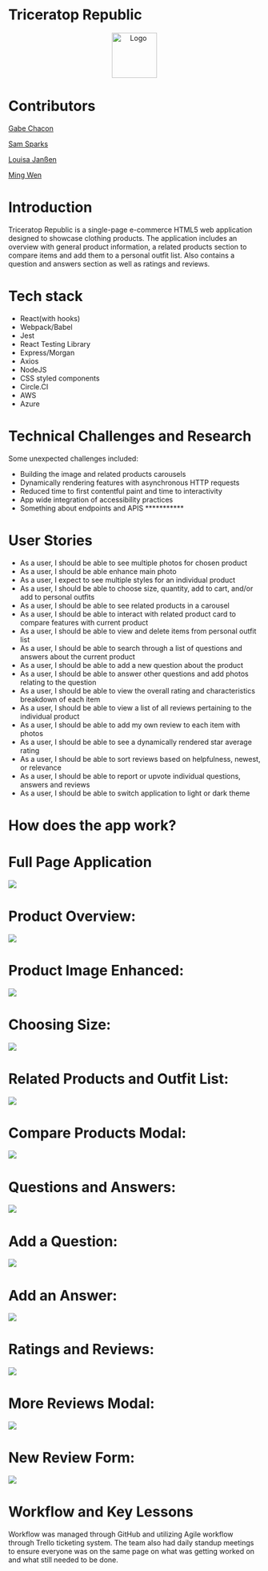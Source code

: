 # Triceratop Republic

<p align="center">
  <a href="https://github.com/Pixel-Triceratops/Triceratops-Republic">
    <img src="./public/images/logoFEC.png" alt="Logo" width="90" height="90">
  </a>
</p>

# Contributors

[Gabe Chacon](https://github.com/gabinochacon8 "Gabe Chacon")

[Sam Sparks](https://github.com/sgsparks "Sam Sparks")

[Louisa Janßen](https://github.com/louisajanssen "Louisa Janßen")

[Ming Wen](https://github.com/level1man "Ming Wen")

# Introduction
Triceratop Republic is a single-page e-commerce HTML5 web application designed to showcase clothing products. The application includes an overview with general product information, a related products section to compare items and add them to a personal outfit list. Also contains a question and answers section as well as ratings and reviews.

# Tech stack
<ul>
<li>React(with hooks)</li>
<li>Webpack/Babel</li>
<li>Jest</li>
<li>React Testing Library</li>
<li>Express/Morgan</li>
<li>Axios</li>
<li>NodeJS</li>
<li>CSS styled components</li>
<li>Circle.CI</li>
<li>AWS</li>
<li>Azure</li>
</ul>

# Technical Challenges and Research
Some unexpected challenges included:

<ul>
<li>Building the image and related products carousels</li>
<li>Dynamically rendering features with asynchronous HTTP requests</li>
<li>Reduced time to first contentful paint and time to interactivity</li>
<li>App wide integration of accessibility practices</li>
<li>Something about endpoints and APIS ***********</li>
</ul>

# User Stories
<ul>
<li>As a user, I should be able to see multiple photos for chosen product</li>
<li>As a user, I should be able enhance main photo</li>
<li>As a user, I expect to see multiple styles for an individual product</li>
<li>As a user, I should be able to choose size, quantity, add to cart, and/or add to personal outfits</li>
<li>As a user, I should be able to see related products in a carousel</li>
<li>As a user, I should be able to interact with related product card to compare features with current product</li>
<li>As a user, I should be able to view and delete items from personal outfit list</li>
<li>As a user, I should be able to search through a list of questions and answers about the current product</li>
<li>As a user, I should be able to add a new question about the product</li>
<li>As a user, I should be able to answer other questions and add photos relating to the question</li>
<li>As a user, I should be able to view the overall rating and characteristics breakdown of each item</li>
<li>As a user, I should be able to view a list of all reviews pertaining to the individual product</li>
<li>As a user, I should be able to add my own review to each item with photos</li>
<li>As a user, I should be able to see a dynamically rendered star average rating</li>
<li>As a user, I should be able to sort reviews based on helpfulness, newest, or relevance</li>
<li>As a user, I should be able to report or upvote individual questions, answers and reviews</li>
<li>As a user, I should be able to switch application to light or dark theme</li>
</ul>

# How does the app work?
<h1>Full Page Application</h1>

<img src="./Client/assets/FEC-overiew.png" >

<h1>Product Overview:</h1>

<img src="./Client/assets/Overview.png" >

<h1>Product Image Enhanced:</h1>

<img src="./Client/assets/OvEnhanced.png" >

<h1>Choosing Size:</h1>

<img src="./Client/assets/OvChooseSize.png" >


<h1>Related Products and Outfit List:</h1>

<img src="./Client/assets/RelatedProductspng.png" >

<h1>Compare Products Modal:</h1>

<img src="./Client/assets/RelatedProductComparison.png" >

<h1>Questions and Answers:</h1>

<img src="./Client/assets/QandA.png" >

<h1>Add a Question:</h1>

<img src="./Client/assets/QuestionAdd.png" >

<h1>Add an Answer:</h1>

<img src="./Client/assets/QAddAnswer.png" >

<h1>Ratings and Reviews:</h1>

<img src="./Client/assets/ReviewSection.png" >

<h1>More Reviews Modal:</h1>

<img src="./Client/assets/ReviewsModal.png" >

<h1>New Review Form:</h1>

<img src="./Client/assets/ReviewModal.png" >



# Workflow and Key Lessons
Workflow was managed through GitHub and utilizing Agile workflow through Trello ticketing system.  The team also had daily standup meetings to ensure everyone was on the same page on what was getting worked on and what still needed to be done.